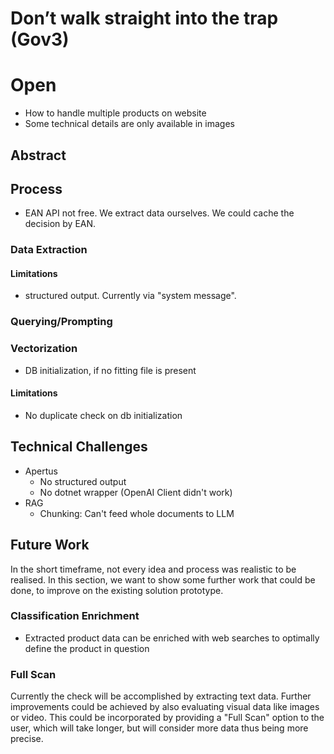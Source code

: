 # Don’t walk straight into the trap (Gov3)

# Open

- How to handle multiple products on website
- Some technical details are only available in images

## Abstract

## Process

- EAN API not free. We extract data ourselves. We could cache the decision by EAN.

### Data Extraction

#### Limitations
- structured output. Currently via "system message".

### Querying/Prompting

### Vectorization

- DB initialization, if no fitting file is present

#### Limitations
- No duplicate check on db initialization

## Technical Challenges
- Apertus
    - No structured output
    - No dotnet wrapper (OpenAI Client didn't work)
- RAG
    - Chunking: Can't feed whole documents to LLM

## Future Work

In the short timeframe, not every idea and process was realistic to be realised. In this section, we want to show some further work that could be done, to improve on the existing solution prototype.

### Classification Enrichment
- Extracted product data can be enriched with web searches to optimally define the product in question

### Full Scan
Currently the check will be accomplished by extracting text data. Further improvements could be achieved by also evaluating visual data like images or video.
This could be incorporated by providing a "Full Scan" option to the user, which will take longer, but will consider more data thus being more precise.